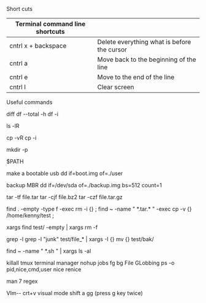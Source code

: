  Short cuts

| **Terminal command line shortcuts** |                                             |
| ----------------------------------- | ------------------------------------------- |
| cntrl x + backspace                 | Delete everything what is before the cursor |
| cntrl a                             | Move back to the beginning of the line      |
| cntrl e                             | Move to the end of the line                 |
| cntrl l                             | Clear screen                                |



Useful commands 

diff
df --total -h
df -i

ls -lR

cp -vR
cp -i

mkdir -p

$PATH

make a bootable usb 
dd if=boot.img of=./user

backup MBR
dd if=/dev/sda of=./backup.img bs=512 count=1

tar -tf file.tar
tar -cjf file.bz2
tar -czf file.tar.gz

find . -empty -type f -exec rm -i {} \;
find ~ -name " *.tar.\* " -exec cp -v {} /home/kenny/test \;

xargs
find test/ -empty | xargs rm -f 

grep -l
grep -l "junk" test/file_* | xargs -I {} mv {} test/bak/

find ~ -name " *.sh " | xargs ls -al 
 
killall
tmux terminal manager
nohup
jobs
fg
bg
File GLobbing
ps -o pid,nice,cmd,user
nice
renice

man 7 regex


VIm--
crt+v visual mode
shift a
gg (press g key twice)


